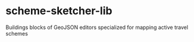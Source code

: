# scheme-sketcher-lib
Buildings blocks of GeoJSON editors specialized for mapping active travel schemes
